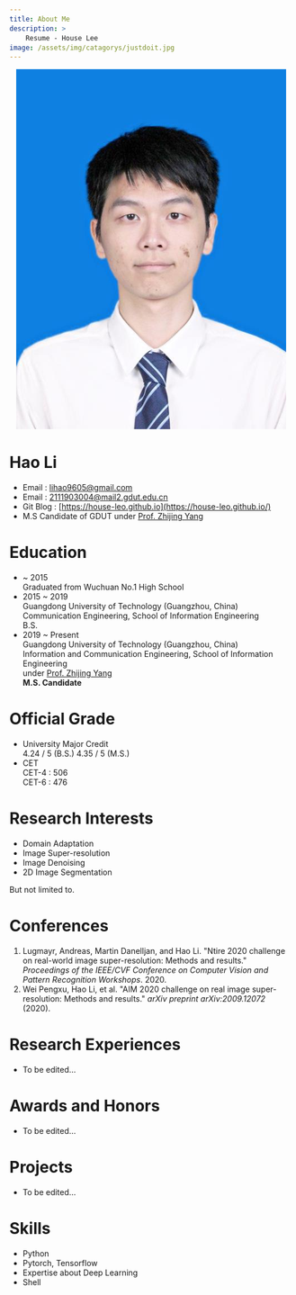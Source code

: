 ```yaml
---
title: About Me
description: > 
    Resume - House Lee
image: /assets/img/catagorys/justdoit.jpg
---
```


<p align="center"><img src="/assets/post_images/xlpic.jpg" alt="img"  /></p>

# Hao Li

- Email : lihao9605@gmail.com
- Email : 2111903004@mail2.gdut.edu.cn
- Git Blog : [https://house-leo.github.io](https://house-leo.github.io/)  
- M.S Candidate of GDUT under [Prof. Zhijing Yang](https://yzw.gdut.edu.cn/info/1118/2031.htm) 

 

# Education  
- ~ 2015   
    Graduated from Wuchuan No.1 High School  
- 2015 ~ 2019   
    Guangdong University of Technology (Guangzhou, China)  
    Communication Engineering, School of Information Engineering  
    B.S. 
- 2019 ~ Present    
    Guangdong University of Technology (Guangzhou, China)  
    Information and Communication Engineering, School of Information Engineering    
    under [Prof. Zhijing Yang](https://yzw.gdut.edu.cn/info/1118/2031.htm)    
    **M.S. Candidate**  



# Official Grade  

- University Major Credit  
    4.24 / 5 (B.S.) 4.35 / 5 (M.S.)  
- CET     
    CET-4 : 506  
    CET-6 : 476 

 

# Research Interests  
- Domain Adaptation 
- Image Super-resolution
- Image Denoising
- 2D Image Segmentation 

But not limited to.

 

# Conferences 
1. Lugmayr, Andreas, Martin Danelljan, and Hao Li. "Ntire 2020 challenge on real-world image super-resolution: Methods and results." *Proceedings of the IEEE/CVF Conference on Computer Vision and Pattern Recognition Workshops*. 2020.
2. Wei Pengxu, Hao Li, et al. "AIM 2020 challenge on real image super-resolution: Methods and results." *arXiv preprint arXiv:2009.12072* (2020).

 

# Research Experiences
- To be edited...

 

# Awards and Honors
- To be edited... 

 

# Projects

- To be edited...



# Skills

- Python
- Pytorch, Tensorflow
- Expertise about Deep Learning
- Shell
